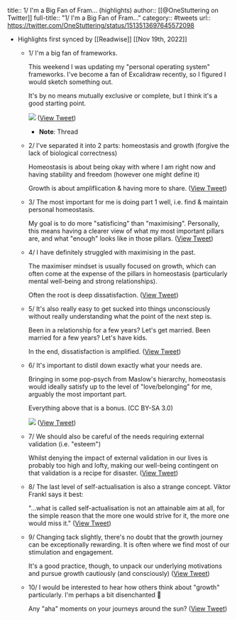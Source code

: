 title:: 1/ I'm a Big Fan of Fram... (highlights)
author:: [[@OneStuttering on Twitter]]
full-title:: "1/ I'm a Big Fan of Fram..."
category:: #tweets
url:: https://twitter.com/OneStuttering/status/1513513697645572098

- Highlights first synced by [[Readwise]] [[Nov 19th, 2022]]
	- 1/ I'm a big fan of frameworks.
	  
	  This weekend I was updating my "personal operating system" frameworks. I've become a fan of Excalidraw recently, so I figured I would sketch something out.
	  
	  It's by no means mutually exclusive or complete, but I think it's a good starting point. 
	  
	  ![](https://pbs.twimg.com/media/FQEUr0UaAAcSePo.png) ([View Tweet](https://twitter.com/OneStuttering/status/1513513697645572098))
		- **Note**: Thread
	- 2/ I've separated it into 2 parts: homeostasis and growth (forgive the lack of biological correctness)
	  
	  Homeostasis is about being okay with where I am right now and having stability and freedom (however one might define it)
	  
	  Growth is about ampliflication & having more to share. ([View Tweet](https://twitter.com/OneStuttering/status/1513513701453692938))
	- 3/ The most important for me is doing part 1 well, i.e. find & maintain personal homeostasis.
	  
	  My goal is to do more "satisficing" than "maximising". Personally, this means having a clearer view of what my most important pillars are, and what "enough" looks like in those pillars. ([View Tweet](https://twitter.com/OneStuttering/status/1513513704435855361))
	- 4/ I have definitely struggled with maximising in the past. 
	  
	  The maximiser mindset is usually focused on growth, which can often come at the expense of the pillars in homeostasis (particularly mental well-being and strong relationships). 
	  
	  Often the root is deep dissatisfaction. ([View Tweet](https://twitter.com/OneStuttering/status/1513513707816382470))
	- 5/ It's also really easy to get sucked into things unconsciously without really understanding what the point of the next step is. 
	  
	  Been in a relationship for a few years? Let's get married. Been married for a few years? Let's have kids.
	  
	  In the end, dissatisfaction is amplified. ([View Tweet](https://twitter.com/OneStuttering/status/1513513710676963339))
	- 6/ It's important to distil down exactly what your needs are.
	  
	  Bringing in some pop-psych from Maslow's hierarchy, homeostasis would ideally satisfy up to the level of "love/belonging" for me, arguably the most important part.
	  
	  Everything above that is a bonus. (CC BY-SA 3.0) 
	  
	  ![](https://pbs.twimg.com/media/FQEUs8XaQAgtCOG.png) ([View Tweet](https://twitter.com/OneStuttering/status/1513513717366886400))
	- 7/ We should also be careful of the needs requiring external validation (i.e. "esteem")
	  
	  Whilst denying the impact of external validation in our lives is probably too high and lofty, making our well-being contingent on that validation is a recipe for disaster. ([View Tweet](https://twitter.com/OneStuttering/status/1513513720810409986))
	- 8/ The last level of self-actualisation is also a strange concept. Viktor Frankl says it best:
	  
	  "...what is called self-actualisation is not an attainable aim at all, for the simple reason that the more one would strive for it, the more one would miss it." ([View Tweet](https://twitter.com/OneStuttering/status/1513513723540873218))
	- 9/ Changing tack slightly, there's no doubt that the growth journey can be exceptionally rewarding. It is often where we find most of our stimulation and engagement.
	  
	  It's a good practice, though, to unpack our underlying motivations and pursue growth cautiously (and consciously) ([View Tweet](https://twitter.com/OneStuttering/status/1513513726359445505))
	- 10/ I would be interested to hear how others think about "growth" particularly. I'm perhaps a bit disenchanted 🙂
	  
	  Any "aha" moments on your journeys around the sun? ([View Tweet](https://twitter.com/OneStuttering/status/1513513729110859776))